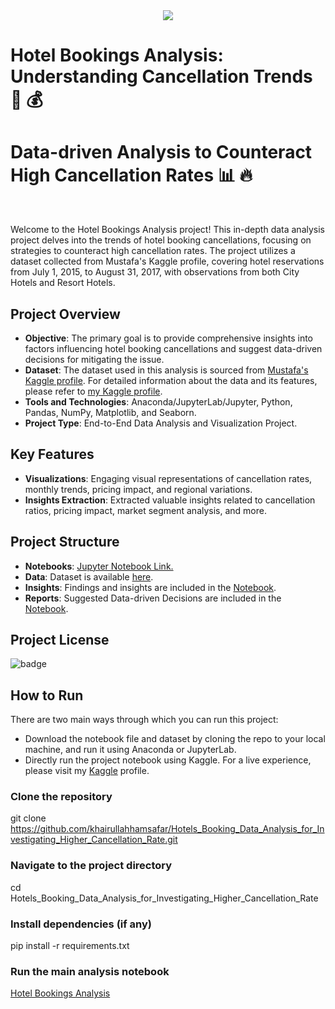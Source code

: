 <center><img src="https://raw.github.com/khairullahhamsafar/portfolio_prjects/main/Investigating_High_Cancellation_Rate_in_Hotels/img/hotal_banner_01.jpg"></center>

# Hotel Bookings Analysis: Understanding Cancellation Trends 🏨 &#128176;
# Data-driven Analysis to Counteract High Cancellation Rates &#128202; &#128293; 

<br/>

Welcome to the Hotel Bookings Analysis project! This in-depth data analysis project delves into the trends of hotel booking cancellations, focusing on strategies to counteract high cancellation rates. The project utilizes a dataset collected from Mustafa's Kaggle profile, covering hotel reservations from July 1, 2015, to August 31, 2017, with observations from both City Hotels and Resort Hotels.

## Project Overview

- **Objective**: The primary goal is to provide comprehensive insights into factors influencing hotel booking cancellations and suggest data-driven decisions for mitigating the issue.
- **Dataset**: The dataset used in this analysis is sourced from [Mustafa's Kaggle profile](https://www.kaggle.com/datasets/mojtaba142/hotel-booking/data). For detailed information about the data and its features, please refer to [my Kaggle profile](https://www.kaggle.com/datasets/khairullahhamsafar/hotels-booking-data-cleaned-version).
- **Tools and Technologies**: Anaconda/JupyterLab/Jupyter, Python, Pandas, NumPy, Matplotlib, and Seaborn.
- **Project Type**: End-to-End Data Analysis and Visualization Project.

## Key Features

- **Visualizations**: Engaging visual representations of cancellation rates, monthly trends, pricing impact, and regional variations.
- **Insights Extraction**: Extracted valuable insights related to cancellation ratios, pricing impact, market segment analysis, and more.

## Project Structure

- **Notebooks**: [Jupyter Notebook Link.](https://github.com/khairullahhamsafar/Hotels_Booking_Data_Analysis_for_Investigating_Higher_Cancellation_Rate/blob/main/Investigating_High_Cancellation_Rate_in_Hotels.ipynb)
- **Data**: Dataset is available [here](https://github.com/khairullahhamsafar/Hotels_Booking_Data_Analysis_for_Investigating_Higher_Cancellation_Rate/blob/main/Dataset/hotel_booking_data_cleaned.csv).
- **Insights**: Findings and insights are included in the [Notebook](https://github.com/khairullahhamsafar/Hotels_Booking_Data_Analysis_for_Investigating_Higher_Cancellation_Rate/blob/main/Investigating_High_Cancellation_Rate_in_Hotels.ipynb?#6).
- **Reports**: Suggested Data-driven Decisions are included in the [Notebook](https://github.com/khairullahhamsafar/Hotels_Booking_Data_Analysis_for_Investigating_Higher_Cancellation_Rate/blob/main/Investigating_High_Cancellation_Rate_in_Hotels.ipynb?#7).

## Project License

![badge](https://img.shields.io/badge/license-MITLicense-brightorange)

## How to Run

There are two main ways through which you can run this project:
- Download the notebook file and dataset by cloning the repo to your local machine, and run it using Anaconda or JupyterLab.
- Directly run the project notebook using Kaggle. For a live experience, please visit my [Kaggle](https://www.kaggle.com/datasets/mojtaba142/hotel-booking/data) profile.

### Clone the repository
git clone https://github.com/khairullahhamsafar/Hotels_Booking_Data_Analysis_for_Investigating_Higher_Cancellation_Rate.git

### Navigate to the project directory
cd Hotels_Booking_Data_Analysis_for_Investigating_Higher_Cancellation_Rate

### Install dependencies (if any)
pip install -r requirements.txt

### Run the main analysis notebook
[Hotel Bookings Analysis](https://localhost:8888/notebooks/Hotels_Booking_Data_Analysis_for_Investigating_Higher_Cancellation_Rate/blob/main/Investigating_High_Cancellation_Rate_in_Hotels.ipynb)
